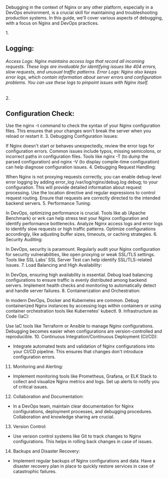 Debugging in the context of Nginx or any other platform, especially in a DevOps environment, is a crucial skill for maintaining and troubleshooting production systems. In this guide, we'll cover various aspects of debugging, with a focus on Nginx and DevOps practices.

1.<h2> Logging:</h2>

<h6>
Access Logs: Nginx maintains access logs that record all incoming requests. These logs are invaluable for identifying issues like 404 errors, slow requests, and unusual traffic patterns.
Error Logs: Nginx also keeps error logs, which contain information about server errors and configuration problems. You can use these logs to pinpoint issues with Nginx itself.
</h6>
2. <h2>Configuration Check:</h2>

Use the nginx -t command to check the syntax of your Nginx configuration files. This ensures that your changes won't break the server when you reload or restart it.
3. Debugging Configuration Issues:

If Nginx doesn't start or behaves unexpectedly, review the error logs for configuration errors. Common issues include typos, missing semicolons, or incorrect paths in configuration files.
Tools like nginx -T (to dump the parsed configuration) and nginx -V (to display compile-time configuration) can help diagnose configuration issues.
4. Debugging Request Handling:

When Nginx is not proxying requests correctly, you can enable debug-level error logging by adding error_log /var/log/nginx/debug.log debug; to your configuration. This will provide detailed information about request processing.
Use the location directive and regular expressions to control request routing. Ensure that requests are correctly directed to the intended backend servers.
5. Performance Tuning:

In DevOps, optimizing performance is crucial. Tools like ab (Apache Benchmark) or wrk can help stress test your Nginx configuration and identify performance bottlenecks.
Analyze Nginx access logs and error logs to identify slow requests or high traffic patterns. Optimize configurations accordingly, like adjusting buffer sizes, timeouts, or caching strategies.
6. Security Auditing:

In DevOps, security is paramount. Regularly audit your Nginx configuration for security vulnerabilities, like open proxying or weak SSL/TLS settings.
Tools like SSL Labs' SSL Server Test can help identify SSL/TLS-related issues.
7. Load Balancing and High Availability:

In DevOps, ensuring high availability is essential. Debug load balancing configurations to ensure traffic is evenly distributed among backend servers.
Implement health checks and monitoring to automatically detect and handle server failures.
8. Containerization and Orchestration:

In modern DevOps, Docker and Kubernetes are common. Debug containerized Nginx instances by accessing logs within containers or using container orchestration tools like Kubernetes' kubectl.
9. Infrastructure as Code (IaC):

Use IaC tools like Terraform or Ansible to manage Nginx configurations. Debugging becomes easier when configurations are version-controlled and reproducible.
10. Continuous Integration/Continuous Deployment (CI/CD):
- Integrate automated tests and validation of Nginx configurations into your CI/CD pipeline. This ensures that changes don't introduce configuration errors.

11. Monitoring and Alerting:
- Implement monitoring tools like Prometheus, Grafana, or ELK Stack to collect and visualize Nginx metrics and logs. Set up alerts to notify you of critical issues.

12. Collaboration and Documentation:
- In a DevOps team, maintain clear documentation for Nginx configurations, deployment processes, and debugging procedures. Collaboration and knowledge sharing are crucial.

13. Version Control:
- Use version control systems like Git to track changes to Nginx configurations. This helps in rolling back changes in case of issues.

14. Backups and Disaster Recovery:
- Implement regular backups of Nginx configurations and data. Have a disaster recovery plan in place to quickly restore services in case of catastrophic failures.


